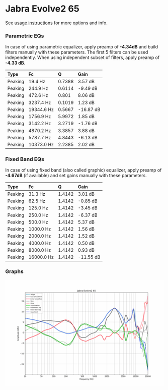 # Jabra Evolve2 65
See [usage instructions](https://github.com/jaakkopasanen/AutoEq#usage) for more options and info.

### Parametric EQs
In case of using parametric equalizer, apply preamp of **-4.34dB** and build filters manually
with these parameters. The first 5 filters can be used independently.
When using independent subset of filters, apply preamp of **-4.33 dB**.

| Type    | Fc         |      Q | Gain      |
|:--------|:-----------|:-------|:----------|
| Peaking | 19.4 Hz    | 0.7388 | 3.57 dB   |
| Peaking | 244.9 Hz   | 0.6114 | -9.49 dB  |
| Peaking | 472.6 Hz   | 0.801  | 8.06 dB   |
| Peaking | 3237.4 Hz  | 0.1019 | 1.23 dB   |
| Peaking | 19344.6 Hz | 0.5667 | -16.87 dB |
| Peaking | 1756.9 Hz  | 5.9972 | 1.85 dB   |
| Peaking | 3142.2 Hz  | 3.2719 | -1.76 dB  |
| Peaking | 4870.2 Hz  | 3.3857 | 3.88 dB   |
| Peaking | 5787.7 Hz  | 4.8443 | -6.13 dB  |
| Peaking | 10373.0 Hz | 2.2385 | 2.02 dB   |

### Fixed Band EQs
In case of using fixed band (also called graphic) equalizer, apply preamp of **-4.67dB**
(if available) and set gains manually with these parameters.

| Type    | Fc         |      Q | Gain      |
|:--------|:-----------|:-------|:----------|
| Peaking | 31.3 Hz    | 1.4142 | 3.01 dB   |
| Peaking | 62.5 Hz    | 1.4142 | -0.85 dB  |
| Peaking | 125.0 Hz   | 1.4142 | -3.45 dB  |
| Peaking | 250.0 Hz   | 1.4142 | -6.37 dB  |
| Peaking | 500.0 Hz   | 1.4142 | 5.37 dB   |
| Peaking | 1000.0 Hz  | 1.4142 | 1.56 dB   |
| Peaking | 2000.0 Hz  | 1.4142 | 1.52 dB   |
| Peaking | 4000.0 Hz  | 1.4142 | 0.50 dB   |
| Peaking | 8000.0 Hz  | 1.4142 | 0.93 dB   |
| Peaking | 16000.0 Hz | 1.4142 | -11.55 dB |

### Graphs
![](./Jabra%20Evolve2%2065.png)
